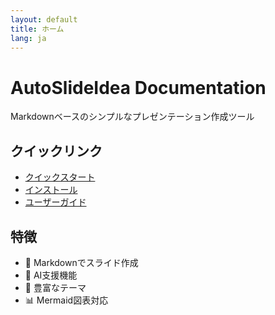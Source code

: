 ```yaml
---
layout: default
title: ホーム
lang: ja
---
```


# AutoSlideIdea Documentation

Markdownベースのシンプルなプレゼンテーション作成ツール

## クイックリンク

- [クイックスタート](ja/quickstart/)
- [インストール](ja/getting-started/installation)
- [ユーザーガイド](ja/user-guide/)

## 特徴

- 📝 Markdownでスライド作成
- 🤖 AI支援機能
- 🎨 豊富なテーマ
- 📊 Mermaid図表対応